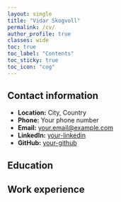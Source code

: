 ```yaml
---
layout: single
title: "Vidar Skogvoll"
permalink: /cv/
author_profile: true
classes: wide
toc: true
toc_label: "Contents"
toc_sticky: true
toc_icon: "cog"
---
```


## Contact information

- **Location:** City, Country
- **Phone:** Your phone number
- **Email:** your.email@example.com
- **LinkedIn:** [your-linkedin](https://www.linkedin.com/in/your-linkedin)
- **GitHub:** [your-github](https://github.com/your-github)

## Education


## Work experience



